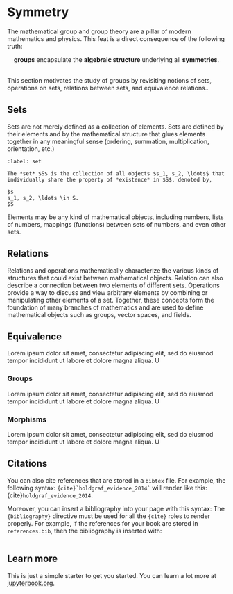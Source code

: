 # Symmetry

The mathematical group and group theory are a pillar of modern mathematics and physics. This feat is a direct consequence of the following truth: 

<div style="text-align:center;"><b>groups</b> encapsulate the <b>algebraic structure</b> underlying all <b>symmetries</b>.</div>
<br>

This section motivates the study of groups by revisiting notions of sets, operations on sets, relations between sets, and equivalence relations..

## Sets

Sets are not merely defined as a collection of elements. Sets are defined by their elements and by the mathematical structure that glues elements together in any meaningful sense (ordering, summation, multiplication, orientation, etc.)

````{prf:definition} Set
:label: set

The *set* $S$ is the collection of all objects $s_1, s_2, \ldots$ that individually share the property of *existence* in $S$, denoted by, 

$$
s_1, s_2, \ldots \in S.
$$

````

Elements may be any kind of mathematical objects, including numbers, lists of numbers, mappings (functions) between sets of numbers, and even other sets.

## Relations

Relations and operations mathematically characterize the various kinds of structures that could exist between mathematical objects.
Relation can also describe a connection between two elements of different sets. Operations provide a way to discuss and view arbitrary elements by combining or manipulating other elements of a set. Together, these concepts form the foundation of many branches of mathematics and are used to define mathematical objects such as groups, vector spaces, and fields.

## Equivalence

Lorem ipsum dolor sit amet, consectetur adipiscing elit, sed do eiusmod tempor incididunt ut labore et dolore magna aliqua. U

### Groups

Lorem ipsum dolor sit amet, consectetur adipiscing elit, sed do eiusmod tempor incididunt ut labore et dolore magna aliqua. U

### Morphisms

Lorem ipsum dolor sit amet, consectetur adipiscing elit, sed do eiusmod tempor incididunt ut labore et dolore magna aliqua. U

## Citations

You can also cite references that are stored in a `bibtex` file. For example,
the following syntax: `` {cite}`holdgraf_evidence_2014` `` will render like
this: {cite}`holdgraf_evidence_2014`.

Moreover, you can insert a bibliography into your page with this syntax:
The `{bibliography}` directive must be used for all the `{cite}` roles to
render properly.
For example, if the references for your book are stored in `references.bib`,
then the bibliography is inserted with:

```{bibliography}
```

## Learn more

This is just a simple starter to get you started.
You can learn a lot more at [jupyterbook.org](https://jupyterbook.org).
